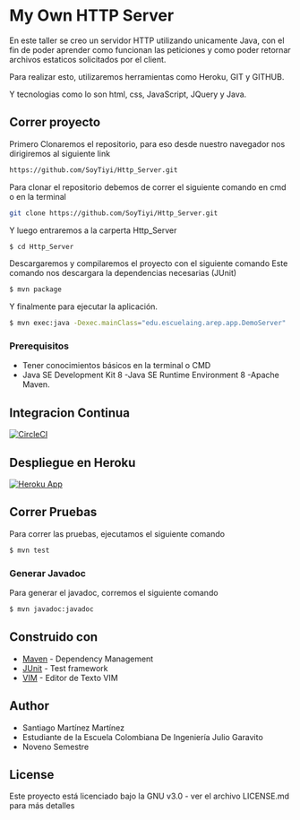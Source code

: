 # My Own HTTP Server

En este taller se creo un servidor HTTP utilizando unicamente Java, con el fin de poder aprender como funcionan las peticiones y como poder retornar archivos estaticos solicitados por el client.

Para realizar esto, utilizaremos herramientas como Heroku, GIT y GITHUB.

Y tecnologias como lo son html, css, JavaScript, JQuery y Java.

## Correr proyecto

Primero Clonaremos el repositorio, para eso desde nuestro navegador nos dirigiremos al siguiente link

```sh
https://github.com/SoyTiyi/Http_Server.git
```

Para clonar el repositorio debemos de correr el siguiente comando en cmd o en la terminal 

```sh
git clone https://github.com/SoyTiyi/Http_Server.git
 ```

 Y luego entraremos a la carperta Http_Server

```sh
$ cd Http_Server
 ```
Descargaremos y compilaremos el proyecto con el siguiente comando
Este comando nos descargara la dependencias necesarias (JUnit)

 ```sh
$ mvn package
 ```
 Y finalmente para ejecutar la aplicación.

 ```sh
$ mvn exec:java -Dexec.mainClass="edu.escuelaing.arep.app.DemoServer"
 ```

### Prerequisitos

* Tener conocimientos básicos en la terminal o CMD
* Java SE Development Kit 8 -Java SE Runtime Environment 8 -Apache Maven.

## Integracion Continua

[![CircleCI](https://circleci.com/gh/SoyTiyi/Http-Server.svg?style=svg)](https://circleci.com/gh/SoyTiyi/Http-Server)

## Despliegue en Heroku

[![Heroku App](http://heroku-shields.herokuapp.com/hidden-savannah-75464)](https://hidden-savannah-75464.herokuapp.com/)

## Correr Pruebas

Para correr las pruebas, ejecutamos el siguiente comando

```sh
$ mvn test
 ```

### Generar Javadoc

Para generar el javadoc, corremos el siguiente comando

```sh
$ mvn javadoc:javadoc 
 ```

## Construido con

* [Maven](https://maven.apache.org/) - Dependency Management
* [JUnit](https://mvnrepository.com/artifact/junit/junit) - Test framework
* [VIM](https://www.vim.org/download.php) - Editor de Texto VIM

## Author

 - Santiago Martínez Martínez 
 - Estudiante de la Escuela Colombiana De Ingeniería Julio Garavito 
 - Noveno Semestre

## License

Este proyecto está licenciado bajo la GNU v3.0 - ver el archivo LICENSE.md para más detalles
